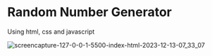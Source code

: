 # Random Number Generator
Using html, css and javascript

![screencapture-127-0-0-1-5500-index-html-2023-12-13-07_33_07](https://github.com/anjanadave/Random-Number-Generator/assets/138798176/8d957640-4283-4be9-8d25-7aabfd1bd7fe)

